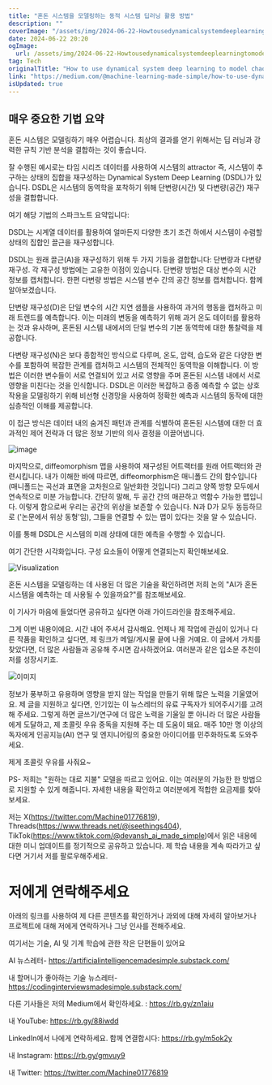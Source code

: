 ```yaml
---
title: "혼돈 시스템을 모델링하는 동적 시스템 딥러닝 활용 방법"
description: ""
coverImage: "/assets/img/2024-06-22-Howtousedynamicalsystemdeeplearningtomodelchaoticsystems_0.png"
date: 2024-06-22 20:20
ogImage: 
  url: /assets/img/2024-06-22-Howtousedynamicalsystemdeeplearningtomodelchaoticsystems_0.png
tag: Tech
originalTitle: "How to use dynamical system deep learning to model chaotic systems"
link: "https://medium.com/@machine-learning-made-simple/how-to-use-dynamical-system-deep-learning-to-model-chaotic-systems-64f38bf3bd39"
isUpdated: true
---
```






## 매우 중요한 기법 요약

혼돈 시스템은 모델링하기 매우 어렵습니다. 최상의 결과를 얻기 위해서는 딥 러닝과 강력한 규칙 기반 분석을 결합하는 것이 좋습니다.

잘 수행된 예시로는 타임 시리즈 데이터를 사용하여 시스템의 attractor 즉, 시스템이 추구하는 상태의 집합을 재구성하는 Dynamical System Deep Learning (DSDL)가 있습니다. DSDL은 시스템의 동역학을 포착하기 위해 단변량(시간) 및 다변량(공간) 재구성을 결합합니다.

여기 해당 기법의 스파크노트 요약입니다:

<div class="content-ad"></div>

DSDL는 시계열 데이터를 활용하여 얼마든지 다양한 초기 조건 하에서 시스템이 수렴할 상태의 집합인 끌근을 재구성합니다.

DSDL는 원래 끌근(A)을 재구성하기 위해 두 가지 기둥을 결합합니다: 단변량과 다변량 재구성. 각 재구성 방법에는 고유한 이점이 있습니다. 단변량 방법은 대상 변수의 시간 정보를 캡처합니다. 한편 다변량 방법은 시스템 변수 간의 공간 정보를 캡처합니다. 함께 알아보겠습니다.

단변량 재구성(D)은 단일 변수의 시간 지연 샘플을 사용하여 과거의 행동을 캡처하고 미래 트렌드를 예측합니다. 이는 미래의 변동을 예측하기 위해 과거 온도 데이터를 활용하는 것과 유사하며, 혼돈된 시스템 내에서의 단일 변수의 기본 동역학에 대한 통찰력을 제공합니다.

다변량 재구성(N)은 보다 종합적인 방식으로 다루며, 온도, 압력, 습도와 같은 다양한 변수를 포함하여 복잡한 관계를 캡처하고 시스템의 전체적인 동역학을 이해합니다. 이 방법은 이러한 변수들이 서로 연결되어 있고 서로 영향을 주며 혼돈된 시스템 내에서 서로 영향을 미친다는 것을 인식합니다. DSDL은 이러한 복잡하고 종종 예측할 수 없는 상호작용을 모델링하기 위해 비선형 신경망을 사용하여 정확한 예측과 시스템의 동작에 대한 심층적인 이해를 제공합니다.

<div class="content-ad"></div>

이 접근 방식은 데이터 내의 숨겨진 패턴과 관계를 식별하여 혼돈된 시스템에 대한 더 효과적인 제어 전략과 더 많은 정보 기반의 의사 결정을 이끌어냅니다.


![image](/assets/img/2024-06-22-Howtousedynamicalsystemdeeplearningtomodelchaoticsystems_0.png)


마지막으로, diffeomorphism 맵을 사용하여 재구성된 어트랙터를 원래 어트랙터와 관련시킵니다. 내가 이해한 바에 따르면, diffeomorphism은 매니폴드 간의 함수입니다(매니폴드는 곡선과 표면을 고차원으로 일반화한 것입니다) 그리고 양쪽 방향 모두에서 연속적으로 미분 가능합니다. 간단히 말해, 두 공간 간의 매끈하고 역함수 가능한 맵입니다. 이렇게 함으로써 우리는 공간의 위상을 보존할 수 있습니다. N과 D가 모두 동등하므로 ('논문에서 위상 동형'임), 그들을 연결할 수 있는 맵이 있다는 것을 알 수 있습니다.

이를 통해 DSDL은 시스템의 미래 상태에 대한 예측을 수행할 수 있습니다.


<div class="content-ad"></div>

여기 간단한 시각화입니다. 구성 요소들이 어떻게 연결되는지 확인해보세요.

![Visualization](/assets/img/2024-06-22-Howtousedynamicalsystemdeeplearningtomodelchaoticsystems_1.png)

혼돈 시스템을 모델링하는 데 사용된 더 많은 기술을 확인하려면 저희 논의 "AI가 혼돈 시스템을 예측하는 데 사용될 수 있을까요?"를 참조해보세요.

이 기사가 마음에 들었다면 공유하고 싶다면 아래 가이드라인을 참조해주세요.

<div class="content-ad"></div>

그게 이번 내용이에요. 시간 내어 주셔서 감사해요. 언제나 제 작업에 관심이 있거나 다른 작품을 확인하고 싶다면, 제 링크가 메일/게시물 끝에 나올 거예요. 이 글에서 가치를 찾았다면, 더 많은 사람들과 공유해 주시면 감사하겠어요. 여러분과 같은 입소문 추천이 저를 성장시키죠.

![이미지](/assets/img/2024-06-22-Howtousedynamicalsystemdeeplearningtomodelchaoticsystems_2.png)

정보가 풍부하고 유용하며 영향을 받지 않는 작업을 만들기 위해 많은 노력을 기울였어요. 제 글을 지원하고 싶다면, 인기있는 이 뉴스레터의 유료 구독자가 되어주시기를 고려해 주세요. 그렇게 하면 글쓰기/연구에 더 많은 노력을 기울일 뿐 아니라 더 많은 사람들에게 도달하고, 제 초콜릿 우유 중독을 지원해 주는 데 도움이 돼요. 매주 10만 명 이상의 독자에게 인공지능(AI) 연구 및 엔지니어링의 중요한 아이디어를 민주화하도록 도와주세요.

제게 초콜릿 우유를 사줘요~

<div class="content-ad"></div>

PS- 저희는 "원하는 대로 지불" 모델을 따르고 있어요. 이는 여러분의 가능한 한 방법으로 지원할 수 있게 해줍니다. 자세한 내용을 확인하고 여러분에게 적합한 요금제를 찾아보세요.

저는 X(https://twitter.com/Machine01776819), Threads(https://www.threads.net/@iseethings404), TikTok(https://www.tiktok.com/@devansh_ai_made_simple)에서 읽은 내용에 대한 미니 업데이트를 정기적으로 공유하고 있습니다. 제 학습 내용을 계속 따라가고 싶다면 거기서 저를 팔로우해주세요.

# 저에게 연락해주세요

아래의 링크를 사용하여 제 다른 콘텐츠를 확인하거나 과외에 대해 자세히 알아보거나 프로젝트에 대해 저에게 연락하거나 그냥 인사를 전해주세요.

<div class="content-ad"></div>

여기서는 기술, AI 및 기계 학습에 관한 작은 단편들이 있어요

AI 뉴스레터- https://artificialintelligencemadesimple.substack.com/

내 할머니가 좋아하는 기술 뉴스레터- https://codinginterviewsmadesimple.substack.com/

다른 기사들은 저의 Medium에서 확인하세요. : https://rb.gy/zn1aiu

<div class="content-ad"></div>

내 YouTube: https://rb.gy/88iwdd

LinkedIn에서 나에게 연락하세요. 함께 연결합시다: https://rb.gy/m5ok2y

내 Instagram: https://rb.gy/gmvuy9

내 Twitter: https://twitter.com/Machine01776819
